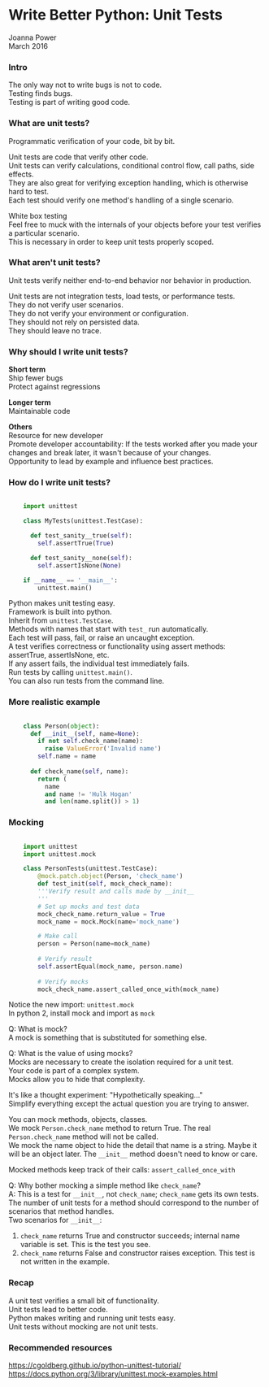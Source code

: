 # Write Better Python: Unit Tests

Joanna Power  
March 2016  
   

### Intro

  The only way not to write bugs is not to code.  
  Testing finds bugs.  
  Testing is part of writing good code.  


### What are unit tests?
Programmatic verification of your code, bit by bit.

  Unit tests are code that verify other code.  
  Unit tests can verify calculations, conditional control flow, call paths, side effects.  
  They are also great for verifying exception handling, which is otherwise hard to test.  
  Each test should verify one method's handling of a single scenario.  

  White box testing  
  Feel free to muck with the internals of your objects before your test verifies a particular scenario.   
  This is necessary in order to keep unit tests properly scoped.  


### What aren't unit tests?
Unit tests verify neither end-to-end behavior nor behavior in production.

  Unit tests are not integration tests, load tests, or performance tests.  
  They do not verify user scenarios.  
  They do not verify your environment or configuration.  
  They should not rely on persisted data.  
  They should leave no trace.  


### Why should I write unit tests?

**Short term**  
  Ship fewer bugs  
  Protect against regressions  

**Longer term**  
  Maintainable code  

**Others**  
  Resource for new developer  
  Promote developer accountability: If the tests worked after you made your changes and break later, it wasn't because of your changes.  
  Opportunity to lead by example and influence best practices.  


### How do I write unit tests?

```python

    import unittest

    class MyTests(unittest.TestCase):

      def test_sanity__true(self):
        self.assertTrue(True)

      def test_sanity__none(self):
        self.assertIsNone(None)

    if __name__ == '__main__':
        unittest.main()
```

Python makes unit testing easy.  
  Framework is built into python.  
  Inherit from `unittest.TestCase`.  
  Methods with names that start with `test_` run automatically.  
  Each test will pass, fail, or raise an uncaught exception.  
  A test verifies correctness or functionality using assert methods: assertTrue, assertIsNone, etc.  
  If any assert fails, the individual test immediately fails.  
  Run tests by calling `unittest.main()`.  
  You can also run tests from the command line.  


### More realistic example

```python

    class Person(object):
      def __init__(self, name=None):
        if not self.check_name(name):
          raise ValueError('Invalid name')
        self.name = name
   
      def check_name(self, name):
        return (
          name 
          and name != 'Hulk Hogan' 
          and len(name.split()) > 1)
```


### Mocking

```python

    import unittest
    import unittest.mock

    class PersonTests(unittest.TestCase):
        @mock.patch.object(Person, 'check_name')
        def test_init(self, mock_check_name):
        '''Verify result and calls made by __init__
        '''
        # Set up mocks and test data
        mock_check_name.return_value = True
        mock_name = mock.Mock(name='mock_name')

        # Make call
        person = Person(name=mock_name)
    
        # Verify result
        self.assertEqual(mock_name, person.name)
    
        # Verify mocks
        mock_check_name.assert_called_once_with(mock_name)
```
    
  Notice the new import: `unittest.mock`  
  In python 2, install mock and import as `mock`  

  Q: What is mock?  
  A mock is something that is substituted for something else.  

  Q: What is the value of using mocks?  
  Mocks are necessary to create the isolation required for a unit test.  
  Your code is part of a complex system.   
  Mocks allow you to hide that complexity.  

  It's like a thought experiment: "Hypothetically speaking..."  
  Simplify everything except the actual question you are trying to answer.  

You can mock methods, objects, classes.  
  We mock `Person.check_name` method to return True. The real `Person.check_name` method will not be called.  
  We mock the name object to hide the detail that name is a string. Maybe it will be an object later. The `__init__` method doesn't need to know or care.

Mocked methods keep track of their calls: `assert_called_once_with`  

Q: Why bother mocking a simple method like `check_name`?  
A: This is a test for `__init__`, not `check_name`; `check_name` gets its own tests.  
The number of unit tests for a method should correspond to the number of scenarios that method handles.  
Two scenarios for `__init__`:  
1. `check_name` returns True and constructor succeeds; internal name variable is set. This is the test you see.  
2. `check_name` returns False and constructor raises exception. This test is not written in the example.  


### Recap

A unit test verifies a small bit of functionality.  
Unit tests lead to better code.  
Python makes writing and running unit tests easy.  
Unit tests without mocking are not unit tests.  


### Recommended resources

<https://cgoldberg.github.io/python-unittest-tutorial/>  
<https://docs.python.org/3/library/unittest.mock-examples.html>  



